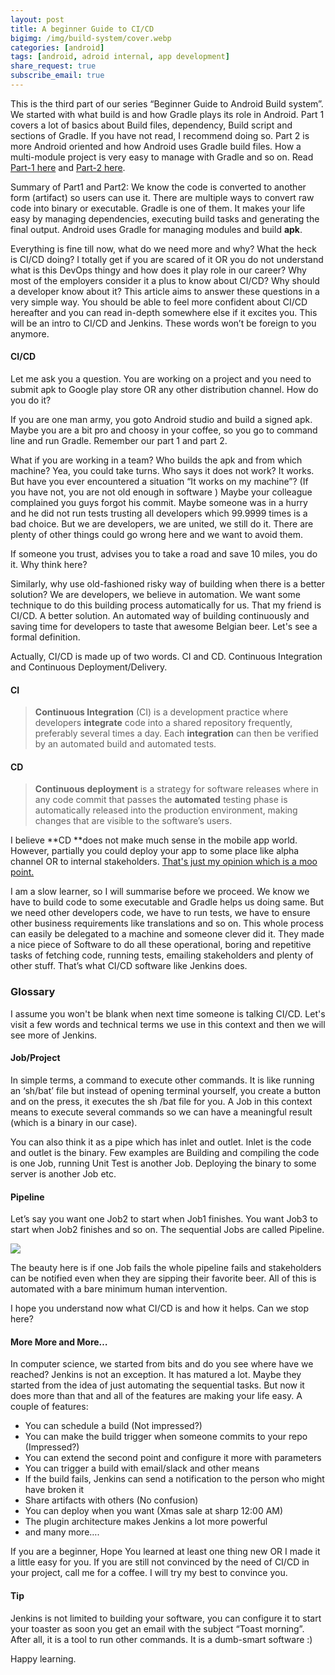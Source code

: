 ```yaml
---
layout: post
title: A beginner Guide to CI/CD
bigimg: /img/build-system/cover.webp
categories: [android]
tags: [android, adroid internal, app development]
share_request: true
subscribe_email: true
---
```



This is the third part of our series “Beginner Guide to Android Build system”.
We started with what build is and how Gradle plays its role in Android. Part 1
covers a lot of basics about Build files, dependency, Build script and sections
of Gradle. If you have not read, I recommend doing so. Part 2 is more Android
oriented and how Android uses Gradle build files. How a multi-module project is
very easy to manage with Gradle and so on. Read [Part-1
here](/blogs/android/build-system/chapter-1/)
and [Part-2
here](/blogs/android/build-system/chapter-2/).

Summary of Part1 and Part2: We know the code is converted to another form
(artifact) so users can use it. There are multiple ways to convert raw code into
binary or executable. Gradle is one of them. It makes your life easy by managing
dependencies, executing build tasks and generating the final output. Android
uses Gradle for managing modules and build **apk**.

Everything is fine till now, what do we need more and why? What the heck is
CI/CD doing? I totally get if you are scared of it OR you do not understand what
is this DevOps thingy and how does it play role in our career? Why most of the
employers consider it a plus to know about CI/CD? Why should a developer know
about it? This article aims to answer these questions in a very simple way. You
should be able to feel more confident about CI/CD hereafter and you can read
in-depth somewhere else if it excites you. This will be an intro to CI/CD and
Jenkins. These words won’t be foreign to you anymore.

#### CI/CD

Let me ask you a question. You are working on a project and you need to submit
apk to Google play store OR any other distribution channel. How do you do it?

If you are one man army, you goto Android studio and build a signed apk. Maybe
you are a bit pro and choosy in your coffee, so you go to command line and run
Gradle. Remember our part 1 and part 2.

What if you are working in a team? Who builds the apk and from which machine?
Yea, you could take turns. Who says it does not work? It works. But have you
ever encountered a situation “It works on my machine”? (If you have not, you are
not old enough in software ) Maybe your colleague complained you guys forgot his
commit. Maybe someone was in a hurry and he did not run tests trusting all
developers which 99.9999 times is a bad choice. But we are developers, we are
united, we still do it. There are plenty of other things could go wrong here and
we want to avoid them.

If someone you trust, advises you to take a road and save 10 miles, you do it.
Why think here?

Similarly, why use old-fashioned risky way of building when there is a better
solution? We are developers, we believe in automation. We want some technique to
do this building process automatically for us. That my friend is CI/CD. A better
solution. An automated way of building continuously and saving time for
developers to taste that awesome Belgian beer. Let's see a formal definition.

Actually, CI/CD is made up of two words. CI and CD. Continuous Integration and
Continuous Deployment/Delivery.

#### CI

> **Continuous Integration** (CI) is a development practice where developers
> **integrate** code into a shared repository frequently, preferably several times
a day. Each **integration** can then be verified by an automated build and
automated tests.

#### CD

> **Continuous deployment** is a strategy for software releases where in any code
> commit that passes the **automated** testing phase is automatically released
into the production environment, making changes that are visible to the
software’s users.

I believe **CD **does not make much sense in the mobile app world. However,
partially you could deploy your app to some place like alpha channel OR to
internal stakeholders. [That's just my opinion which is a moo
point.](https://youtu.be/iObtPBh3NXs?t=23)

I am a slow learner, so I will summarise before we proceed. We know we have to
build code to some executable and Gradle helps us doing same. But we need other
developers code, we have to run tests, we have to ensure other business
requirements like translations and so on. This whole process can easily be
delegated to a machine and someone clever did it. They made a nice piece of
Software to do all these operational, boring and repetitive tasks of fetching
code, running tests, emailing stakeholders and plenty of other stuff. That’s
what CI/CD software like Jenkins does.

### Glossary

I assume you won't be blank when next time someone is talking CI/CD. Let's visit
a few words and technical terms we use in this context and then we will see more
of Jenkins.

#### Job/Project

In simple terms, a command to execute other commands. It is like running an
‘sh/bat’ file but instead of opening terminal yourself, you create a button and
on the press, it executes the sh /bat file for you. A Job in this context means
to execute several commands so we can have a meaningful result (which is a
binary in our case).

You can also think it as a pipe which has inlet and outlet. Inlet is the code
and outlet is the binary. Few examples are Building and compiling the code is
one Job, running Unit Test is another Job. Deploying the binary to some server
is another Job etc.

#### Pipeline

Let’s say you want one Job2 to start when Job1 finishes. You want Job3 to start
when Job2 finishes and so on. The sequential Jobs are called Pipeline.

![](https://cdn-images-1.medium.com/max/1600/1*D4JI5MeddxlYWC8B8JpYkA.png)

The beauty here is if one Job fails the whole pipeline fails and stakeholders
can be notified even when they are sipping their favorite beer. All of this is
automated with a bare minimum human intervention.

I hope you understand now what CI/CD is and how it helps. Can we stop here?

#### More More and More…

In computer science, we started from bits and do you see where have we reached?
Jenkins is not an exception. It has matured a lot. Maybe they started from the
idea of just automating the sequential tasks. But now it does more than that and
all of the features are making your life easy. A couple of features:

* You can schedule a build (Not impressed?)
* You can make the build trigger when someone commits to your repo (Impressed?)
* You can extend the second point and configure it more with parameters
* You can trigger a build with email/slack and other means
* If the build fails, Jenkins can send a notification to the person who might have
broken it
* Share artifacts with others (No confusion)
* You can deploy when you want (Xmas sale at sharp 12:00 AM)
* The plugin architecture makes Jenkins a lot more powerful
* and many more….

If you are a beginner, Hope You learned at least one thing new OR I made it a
little easy for you. If you are still not convinced by the need of CI/CD in your
project, call me for a coffee. I will try my best to convince you.

#### Tip

Jenkins is not limited to building your software, you can configure it to start
your toaster as soon you get an email with the subject “Toast morning”. After
all, it is a tool to run other commands. It is a dumb-smart software :)

Happy learning.
